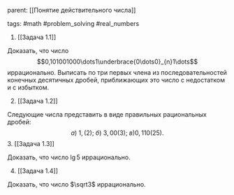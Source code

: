 parent: [[Понятие действительного числа]]

tags: #math #problem_solving #real_numbers 

1. [[Задача 1.1]]

Доказать, что число $$0,101001000\dots1\underbrace{0\dots0}_{n}1\dots$$иррационально. Выписать по три первых члена из последовательностей конечных десятичных дробей, приближающих это число с недостатком и с избытком.

2. [[Задача 1.2]]

Следующие числа представить в виде правильных рациональных дробей: $$а)\ 1,(2);\ б)\ 3,00(3);\ в)0,110(25).$$
3. [[Задача 1.3]]

Доказать, что число $\lg5$ иррационально.

4. [[Задача 1.4]]

Доказать, что число $\sqrt3$ иррационально.